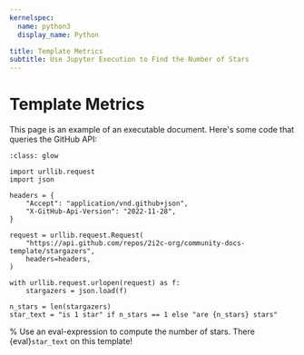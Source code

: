 ```yaml
---
kernelspec:
  name: python3
  display_name: Python

title: Template Metrics
subtitle: Use Jupyter Execution to Find the Number of Stars
---
```


# Template Metrics

This page is an example of an executable document. Here's some code that queries the GitHub API:

```{code-cell} python3
:class: glow

import urllib.request
import json

headers = {
    "Accept": "application/vnd.github+json",
    "X-GitHub-Api-Version": "2022-11-28",
}

request = urllib.request.Request(
    "https://api.github.com/repos/2i2c-org/community-docs-template/stargazers",
    headers=headers,
)

with urllib.request.urlopen(request) as f:
    stargazers = json.load(f)

n_stars = len(stargazers)
star_text = "is 1 star" if n_stars == 1 else "are {n_stars} stars"
```

% Use an eval-expression to compute the number of stars.
There {eval}`star_text` on this template!
